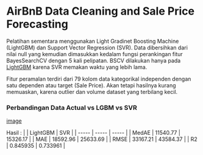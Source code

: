 # AirBnB Data Cleaning and Sale Price Forecasting

Pelatihan sementara menggunakan Light Gradinet Boosting Machine (LightGBM) dan Support Vector Regression (SVR). Data dibersihkan dari nilai null yang kemudian dimasukkan kedalam fungsi perankingan fitur BayesSearchCV dengan 5 kali pelipatan. BSCV dilakukan hanya pada [LightGBM](https://github.com/yanuarkholik/airbnb-data-cleaning-and-forecasting/blob/main/processed/params.csv) karena SVR memakan waktu yang lebih lama.

Fitur peramalan terdiri dari 79 kolom data kategorikal independen dengan satu dependen atau target (Sale Price). Akan tetapi hasilnya kurang memuaskan, karena outlier dan volume dataset yang terbilang kecil.

### Perbandingan Data Actual vs LGBM vs SVR

[image](https://github.com/yanuarkholik/airbnb-data-cleaning-and-forecasting/blob/main/image/perbandingan_svr_lgbm_actual.png)


Hasil : 
| | LightGBM | SVR |
| ----- | ----- | ----- |
| MedAE | 11540.77 | 15326.17 |
| MAE | 18592.96 | 25633.69 |
| RMSE | 33167.21 | 43584.37 |
| R2 |  0.845935 | 0.733961 |
